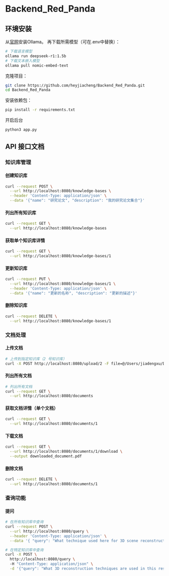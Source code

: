# Backend_Red_Panda

## 环境安装

从[官网](https://ollama.com/)安装Ollama。
再下载所需模型（可在.env中替换）：
```bash
# 下载语言模型
ollama run deepseek-r1:1.5b
# 下载文本嵌入模型
ollama pull nomic-embed-text
```
克隆项目：
```bash
git clone https://github.com/heyjiacheng/Backend_Red_Panda.git
cd Backend_Red_Panda
```
安装依赖包：
```bash
pip install -r requirements.txt
```
开启后台
```bash
python3 app.py
```

## API 接口文档

### 知识库管理

#### 创建知识库

```bash
curl --request POST \
  --url http://localhost:8080/knowledge-bases \
  --header 'Content-Type: application/json' \
  --data '{"name": "研究论文", "description": "我的研究论文集合"}'
```

#### 列出所有知识库

```bash
curl --request GET \
  --url http://localhost:8080/knowledge-bases
```

#### 获取单个知识库详情

```bash
curl --request GET \
  --url http://localhost:8080/knowledge-bases/1
```

#### 更新知识库

```bash
curl --request PUT \
  --url http://localhost:8080/knowledge-bases/1 \
  --header 'Content-Type: application/json' \
  --data '{"name": "更新的名称", "description": "更新的描述"}'
```

#### 删除知识库

```bash
curl --request DELETE \
  --url http://localhost:8080/knowledge-bases/1
```

### 文档处理

#### 上传文档

```bash
# 上传到指定知识库（2 号知识库）
curl -X POST http://localhost:8080/upload/2 -F file=@/Users/jiadengxu/Documents/3d_gaussian_splatting_low.pdf
```

#### 列出所有文档

```bash
# 列出所有文档
curl --request GET \
  --url http://localhost:8080/documents

```

#### 获取文档详情（单个文档）
```bash
curl --request GET \
  --url http://localhost:8080/documents/1
```

#### 下载文档

```bash
curl --request GET \
  --url http://localhost:8080/documents/1/download \
  --output downloaded_document.pdf
```

#### 删除文档

```bash
curl --request DELETE \
  --url http://localhost:8080/documents/1
```

### 查询功能

#### 提问

```bash
# 在所有知识库中查询
curl --request POST \
  --url http://localhost:8080/query \
  --header 'Content-Type: application/json' \
  --data '{ "query": "What technique used here for 3D scene reconstruction?" }'

# 在特定知识库中查询
curl -X POST \         
  http://localhost:8080/query \          
  -H "Content-Type: application/json" \
  -d '{"query": "What 3D reconstruction techniques are used in this research?", "knowledge_base_id": 2}'
```
